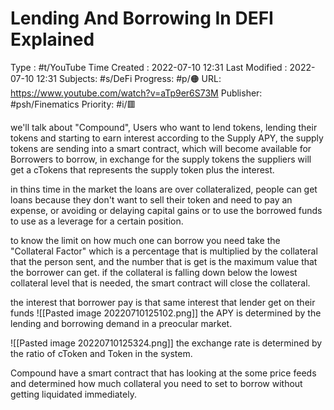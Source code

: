 # Lending And Borrowing In DEFI Explained
Type : #t/YouTube
Time Created : 2022-07-10 12:31
Last Modified : 2022-07-10 12:31
Subjects: #s/DeFi
Progress: #p/🟠 
URL: https://www.youtube.com/watch?v=aTp9er6S73M
Publisher: #psh/Finematics 
Priority: #i/🟥 

we'll talk about "Compound",
Users who want to lend tokens, lending their tokens and starting to earn interest according to the Supply APY, the supply tokens are sending into a smart contract, which will become available for Borrowers to borrow, in exchange for the supply tokens the suppliers will get a cTokens that represents the supply token plus the interest. 

in thins time in the market the loans are over collateralized, people can get loans because they don't want to sell their token and need to pay an expense, or avoiding or delaying capital gains or to use the borrowed funds to use as a leverage for a certain position.

to know the limit on how much one can borrow you need take the "Collateral Factor" which is a percentage that is multiplied by the collateral that the person sent, and the number that is get is the maximum value that the borrower can get. if the collateral is falling down below the lowest collateral level that is needed, the smart contract will close the collateral. 

the interest that borrower pay is that same interest that lender get on their funds 
![[Pasted image 20220710125102.png]]
the APY is determined by the lending and borrowing demand in a preocular market.

![[Pasted image 20220710125324.png]]
the exchange rate is determined by the ratio of cToken and Token in the system. 

Compound have a smart contract that has looking at the some price feeds and determined how much collateral you need to set to borrow without getting liquidated immediately.    